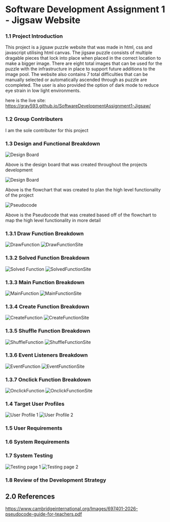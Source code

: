 # Software Development Assignment 1 - Jigsaw Website
 
### 1.1 Project Introduction
This project is a jigsaw puzzle website that was made in html, css and javascript utilising html canvas. The jigsaw puzzle consists of multiple dragable pieces that lock into place when placed in the correct location to make a bigger image. There are eight total images that can be used for the puzzle with the infrastructure in place to support future additions to the image pool. The website also contains 7 total difficulties that can be manually selected or automatically ascended through as puzzle are ccompleted. The user is also provided the option of dark mode to reduce eye strain in low light environments. 

here is the live site: https://gray593.github.io/SoftwareDevelopmentAssignment1-Jigsaw/

### 1.2 Group Contributers

I am the sole contributer for this project 

### 1.3 Design and Functional Breakdown 

![Design Board](./ReportImages/DesignBoard.png)

Above is the design board that was created throughout the projects development 

![Design Board](./ReportImages/Flowchart.png)

Above is the flowchart that was created to plan the high level functionality of the project 

![Pseudocode](./ReportImages/Pseudocode.png)

Above is the Pseudocode that was created based off of the flowchart to map the high level functionality in more detail

### 1.3.1 Draw Function Breakdown
![DrawFunction](./ReportImages/DrawFunction.png)
![DrawFunctionSite](./ReportImages/DrawFunctionSite.png)
### 1.3.2 Solved Function Breakdown
![Solved Function](./ReportImages/SolvedFunction.png)
![SolvedFunctionSite](./ReportImages/SolvedFunctionSite.png)
### 1.3.3 Main Function Breakdown 
![MainFunction](./ReportImages/MainFunction.png)
![MainFunctionSite](./ReportImages/MainFunctionSite.png)
### 1.3.4 Create Function Breakdown
![CreateFunction](./ReportImages/CreateFunction.png)
![CreateFunctionSite](./ReportImages/CreateFunctionSite.png)
### 1.3.5 Shuffle Function Breakdown 
![ShuffleFunction](./ReportImages/ShuffleFunction.png)
![ShuffleFunctionSite](./ReportImages/ShuffleFunctionSite.png)
### 1.3.6 Event Listeners Breakdown 
![EventFunction](./ReportImages/EventFunction.png)
![EventFunctionSite](./ReportImages/EventFunctionSite.png)
### 1.3.7 Onclick Function Breakdown 
![OnclickFunction](./ReportImages/OnclickFunction.png)
![OnclickFunctionSite](./ReportImages/OnclickFunctionSite.png)

### 1.4 Target User Profiles
![User Profile 1](./ReportImages/UserProfile1.png)
![User Profile 2](./ReportImages/UserProfile2.png)

### 1.5 User Requirements

### 1.6 System Requirements 

### 1.7 System Testing
![Testing page 1](./ReportImages/TestingPart1.png)
![Testing page 2](./ReportImages/TestingPart2.png)
### 1.8 Review of the Development Strategy

## 2.0 References 
https://www.cambridgeinternational.org/Images/697401-2026-pseudocode-guide-for-teachers.pdf